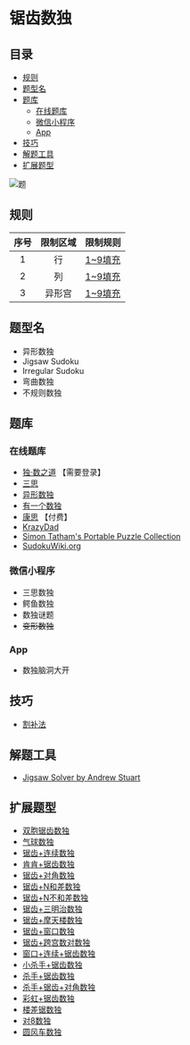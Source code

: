 # 锯齿数独
<!-- START doctoc generated TOC please keep comment here to allow auto update -->
<!-- DON'T EDIT THIS SECTION, INSTEAD RE-RUN doctoc TO UPDATE -->
## 目录

- [规则](#%E8%A7%84%E5%88%99)
- [题型名](#%E9%A2%98%E5%9E%8B%E5%90%8D)
- [题库](#%E9%A2%98%E5%BA%93)
  - [在线题库](#%E5%9C%A8%E7%BA%BF%E9%A2%98%E5%BA%93)
  - [微信小程序](#%E5%BE%AE%E4%BF%A1%E5%B0%8F%E7%A8%8B%E5%BA%8F)
  - [App](#app)
- [技巧](#%E6%8A%80%E5%B7%A7)
- [解题工具](#%E8%A7%A3%E9%A2%98%E5%B7%A5%E5%85%B7)
- [扩展题型](#%E6%89%A9%E5%B1%95%E9%A2%98%E5%9E%8B)

<!-- END doctoc generated TOC please keep comment here to allow auto update -->

![题](https://www.conceptispuzzles.com/zh/picture/11/1356.gif)

## 规则

| 序号  | 限制区域 | 限制规则    |
|:---:|:----:|:--------|
|  1  |  行   | [1~9填充] |
|  2  |  列   | [1~9填充] |
|  3  | 异形宫  | [1~9填充] |

## 题型名

- 异形数独
- Jigsaw Sudoku
- Irregular Sudoku
- 弯曲数独
- 不规则数独

## 题库

### 在线题库

- [独·数之道](http://www.sudokufans.org.cn/lx/game.index.php?type=jch) 【需要登录】
- [三思](https://www.12634.com/sudoku/jigsaw-sudoku/level5)
- [异形数独](https://cn.puzzle-jigsaw-sudoku.com/?size=8)
- [有一个数独](https://shudu.one/jigsaw-sudoku.php)
- [康思](https://www.conceptispuzzles.com/zh/index.aspx?uri=puzzle/sudoku) 【付费】
- [KrazyDad](https://krazydad.com/play/jigsaw/)
- [Simon Tatham's Portable Puzzle Collection](https://www.chiark.greenend.org.uk/~sgtatham/puzzles/js/solo.html)
- [SudokuWiki.org](https://www.sudokuwiki.org/Daily_Jigsaw_Sudoku)

### 微信小程序

- 三思数独
- 鳄鱼数独
- 数独谜题
- ~~变形数独~~

### App

- 数独脑洞大开

## 技巧

- [割补法](https://www.bilibili.com/read/cv10002304)

## 解题工具

- [Jigsaw Solver by Andrew Stuart](https://www.sudokuwiki.org/jigsaw.htm)

## 扩展题型

- [双胞锯齿数独](双胞锯齿数独.md)
- [气球数独](气球数独.md)
- [锯齿+连续数独](../混合类/锯齿+连续数独.md)
- [肯肯+锯齿数独](../混合类/肯肯+锯齿数独.md)
- [锯齿+对角数独](../混合类/锯齿+对角数独.md)
- [锯齿+N和差数独](../混合类/锯齿+N和差数独.md)
- [锯齿+N不和差数独](../混合类/锯齿+N不和差数独.md)
- [锯齿+三明治数独](../混合类/锯齿+三明治数独.md)
- [锯齿+摩天楼数独](../混合类/锯齿+摩天楼数独.md)
- [锯齿+窗口数独](../混合类/锯齿+窗口数独.md)
- [锯齿+跨宫数对数独](../混合类/锯齿+跨宫数对数独.md)
- [窗口+连续+锯齿数独](../混合类/窗口+连续+锯齿数独.md)
- [小杀手+锯齿数独](../混合类/小杀手+锯齿数独.md)
- [杀手+锯齿数独](../混合类/杀手+锯齿数独.md)
- [杀手+锯齿+对角数独](../混合类/杀手+锯齿+对角数独.md)
- [彩虹+锯齿数独](../混合类/彩虹+锯齿数独.md)
- [楼差锯数独](../混合类/楼差锯数独.md)
- [对8数独](../混合类/对8数独.md)
- [圆风车数独](../../风车/圆风车数独.md)

[1~9填充]: ../../../rules/rules.md#1to9填充
